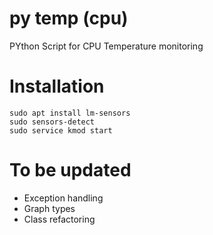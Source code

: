 # py temp (cpu)
PYthon Script for CPU Temperature monitoring

# Installation

~~~
sudo apt install lm-sensors
sudo sensors-detect
sudo service kmod start
~~~

# To be updated
+ Exception handling
+ Graph types
+ Class refactoring